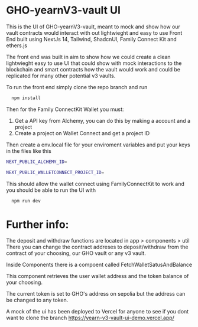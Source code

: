 # GHO-yearnV3-vault UI 

This is the UI of GHO-yearnV3-vault, meant to mock and show how our vault contracts would interact with out lightwieght and easy to use Front End built using NextJs 14, Tailwind, ShadcnUI, Family Connect Kit and ethers.js 


The front end was built in aim to show how we could create a clean lightwieght easy to use UI that could show with mock interactions to the blockchain and smart contracts how the vault would work and could be replicated for many other potential v3 vaults. 

To run the front end simply clone the repo branch and run 

```bash
  npm install
```

Then for the Family ConnectKit Wallet you must: 

1. Get a API key from Alchemy, you can do this by making a account and a project 
2. Create a project on Wallet Connect and get a project ID 

Then create a env.local file for your enviroment variables and put your keys in the files like this 

```bash
NEXT_PUBLIC_ALCHEMY_ID=

NEXT_PUBLIC_WALLETCONNECT_PROJECT_ID=
```
This should allow the wallet connect using FamilyConnectKit to work and you should be able to run the UI with 

```bash
  npm run dev
```
# Further info:
The deposit and withdraw functions are located in app > components > util 
There you can change the contract addreses to deposit/withdraw from the contract of your choosing, our GHO vault or any v3 vault. 

Inside Components there is a compoent called FetchWalletSatusAndBalance

This component retrieves the user wallet address and the token balance of your choosing. 

The current token is set to GHO's address on sepolia but the address can be changed to any token. 


A mock of the ui has been deployed to Vercel for anyone to see if you dont want to clone the branch 
https://yearn-v3-vault-ui-demo.vercel.app/



